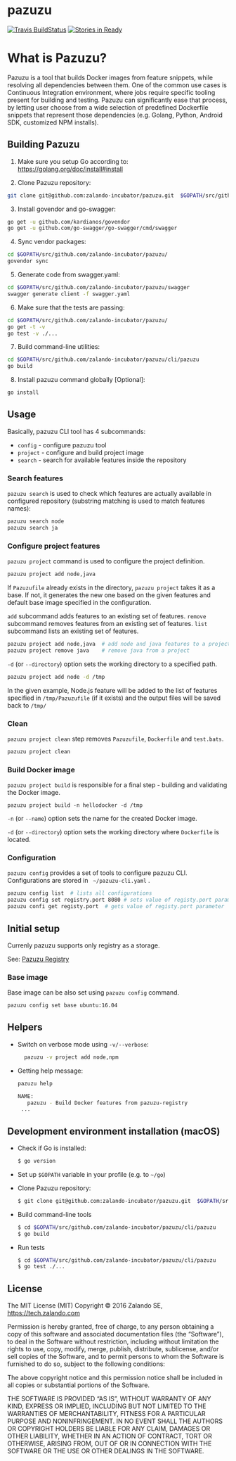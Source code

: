# pazuzu
[![Travis BuildStatus](https://travis-ci.org/zalando-incubator/pazuzu.svg?branch=master)](https://travis-ci.org/zalando-incubator/pazuzu)
[![Stories in Ready](https://badge.waffle.io/zalando/pazuzu.png?label=ready&title=Ready)](https://waffle.io/zalando/pazuzu)


# What is Pazuzu?
Pazuzu is a tool that builds Docker images from feature snippets, while
resolving all dependencies between them. One of the common use cases is
Continuous Integration environment, where jobs require specific tooling present
for building and testing. Pazuzu can significantly ease that process, by
letting user choose from a wide selection of predefined Dockerfile snippets
that represent those dependencies (e.g. Golang, Python, Android SDK, customized
NPM installs).


## Building Pazuzu
1. Make sure you setup Go according to: https://golang.org/doc/install#install

2. Clone Pazuzu repository:
  ```bash
  git clone git@github.com:zalando-incubator/pazuzu.git  $GOPATH/src/github.com/zalando-incubator/pazuzu
  ```

3. Install govendor and go-swagger:
  ```bash
  go get -u github.com/kardianos/govendor
  go get -u github.com/go-swagger/go-swagger/cmd/swagger
  ```

4. Sync vendor packages:
  ```bash
  cd $GOPATH/src/github.com/zalando-incubator/pazuzu/
  govendor sync
  ```

5. Generate code from swagger.yaml:
  ```bash
  cd $GOPATH/src/github.com/zalando-incubator/pazuzu/swagger
  swagger generate client -f swagger.yaml
  ```  

6. Make sure that the tests are passing:
  ```bash
  cd $GOPATH/src/github.com/zalando-incubator/pazuzu/
  go get -t -v
  go test -v ./...
  ```

7. Build command-line utilities:
  ```bash
  cd $GOPATH/src/github.com/zalando-incubator/pazuzu/cli/pazuzu
  go build
  ```

8. Install pazuzu command globally [Optional]:
  ```bash
  go install
  ```

## Usage

Basically, pazuzu CLI tool has 4 subcommands:
- `config` - configure pazuzu tool
- `project` - configure and build project image
- `search` - search for available features inside the repository

### Search features

`pazuzu search` is used to check which features are actually available in configured repository (substring matching is used to match features names):

  ```bash
  pazuzu search node
  pazuzu search ja
  ```

### Configure project features

`pazuzu project` command is used to configure the project definition.

  ```bash
  pazuzu project add node,java
  ```

If `Pazuzufile` already exists in the directory, `pazuzu project` takes it as a base. If not, it generates
the new one based on the given features and default base image specified in the configuration.

`add` subcommand adds features to an existing set of features.
`remove` subcommand removes features from an existing set of features.
`list` subcommand lists an existing set of features.

  ```bash
  pazuzu project add node,java  # add node and java features to a project
  pazuzu project remove java    # remove java from a project
  ```

`-d` (or `--directory`) option sets the working directory to a specified path.

  ```bash
  pazuzu project add node -d /tmp
  ```

  In the given example, Node.js feature will be added to the list of features specified in `/tmp/Pazuzufile`
  (if it exists) and the output files will be saved back to `/tmp/`

### Clean

`pazuzu project clean` step removes `Pazuzufile`, `Dockerfile` and `test.bats`.

  ```bash
  pazuzu project clean
  ```

### Build Docker image

`pazuzu project build` is responsible for a final step - building and validating the Docker image.

```
pazuzu project build -n hellodocker -d /tmp
```

`-n` (or `--name`) option sets the name for the created Docker image.

`-d` (or `--directory`) option sets the working directory where `Dockerfile` is located.

### Configuration

`pazuzu config` provides a set of tools to configure pazuzu CLI. Configurations are stored in ` ~/pazuzu-cli.yaml` .

```bash
pazuzu config list  # lists all configurations
pazuzu config set registry.port 8080 # sets value of registy.port parameter
pazuzu confi get registy.port  # gets value of registy.port parameter
```

## Initial setup

Currenly pazuzu supports only registry as a storage.

See: [Pazuzu Registry](https://github.com/zalando-incubator/pazuzu-registry)

### Base image

Base image can be also set using `pazuzu config` command.

```bash
pazuzu config set base ubuntu:16.04
```

## Helpers

- Switch on verbose mode using `-v/--verbose`:
  ```bash
	pazuzu -v project add node,npm
	```
- Getting help message:
	```bash
	pazuzu help

	NAME:
	   pazuzu - Build Docker features from pazuzu-registry
     ...
  ```

## Development environment installation (macOS)

- Check if Go is installed:
  ```bash
  $ go version
  ```

- Set up `$GOPATH` variable in your profile (e.g. to `~/go`)

- Clone Pazuzu repository:
  ```bash
  $ git clone git@github.com:zalando-incubator/pazuzu.git  $GOPATH/src/github.com/zalando-incubator/pazuzu
  ```
- Build command-line tools
  ```bash
  $ cd $GOPATH/src/github.com/zalando-incubator/pazuzu/cli/pazuzu
  $ go build
  ```
- Run tests
  ```bash
  $ cd $GOPATH/src/github.com/zalando-incubator/pazuzu/cli/pazuzu
  $ go test ./...  
  ```


## License

The MIT License (MIT)
Copyright © 2016 Zalando SE, https://tech.zalando.com

Permission is hereby granted, free of charge, to any person obtaining a copy
of this software and associated documentation files (the “Software”), to deal
in the Software without restriction, including without limitation the rights
to use, copy, modify, merge, publish, distribute, sublicense, and/or sell
copies of the Software, and to permit persons to whom the Software is
furnished to do so, subject to the following conditions:

The above copyright notice and this permission notice shall be included in
all copies or substantial portions of the Software.

THE SOFTWARE IS PROVIDED “AS IS”, WITHOUT WARRANTY OF ANY KIND, EXPRESS OR
IMPLIED, INCLUDING BUT NOT LIMITED TO THE WARRANTIES OF MERCHANTABILITY,
FITNESS FOR A PARTICULAR PURPOSE AND NONINFRINGEMENT. IN NO EVENT SHALL THE
AUTHORS OR COPYRIGHT HOLDERS BE LIABLE FOR ANY CLAIM, DAMAGES OR OTHER
LIABILITY, WHETHER IN AN ACTION OF CONTRACT, TORT OR OTHERWISE, ARISING FROM,
OUT OF OR IN CONNECTION WITH THE SOFTWARE OR THE USE OR OTHER DEALINGS IN
THE SOFTWARE.
